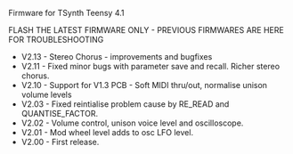 Firmware for TSynth Teensy 4.1

FLASH THE LATEST FIRMWARE ONLY - PREVIOUS FIRMWARES ARE HERE FOR TROUBLESHOOTING

- V2.13 - Stereo Chorus - improvements and bugfixes
- V2.11 - Fixed minor bugs with parameter save and recall. Richer stereo chorus.
- V2.10 - Support for V1.3 PCB - Soft MIDI thru/out, normalise unison volume levels
- V2.03 - Fixed reintialise problem cause by RE_READ and QUANTISE_FACTOR.
- V2.02 - Volume control, unison voice level and oscilloscope.
- V2.01 - Mod wheel level adds to osc LFO level.
- V2.00 - First release.
